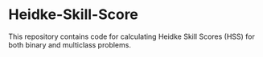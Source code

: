 # Heidke-Skill-Score
This repository contains code for calculating Heidke Skill Scores (HSS)  for both binary and multiclass problems.
